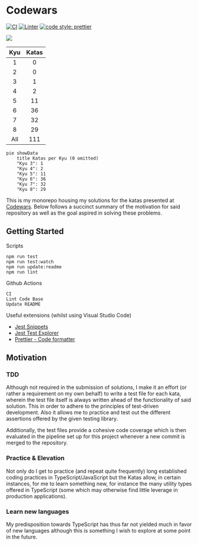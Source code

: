# Codewars

[![CI](https://github.com/MauricioLudwig/codewars/actions/workflows/ci.yml/badge.svg)](https://github.com/MauricioLudwig/codewars/actions/workflows/ci.yml)
[![Linter](https://github.com/MauricioLudwig/codewars/actions/workflows/linter.yml/badge.svg)](https://github.com/MauricioLudwig/codewars/actions/workflows/linter.yml)
[![code style: prettier](https://img.shields.io/badge/code_style-prettier-ff69b4.svg?style=flat-square)](https://github.com/prettier/prettier)

![](https://www.codewars.com/users/MauricioLudwig/badges/large)

| Kyu | Katas |
| :-: | :-: |
|1|0|
|2|0|
|3|1|
|4|2|
|5|11|
|6|36|
|7|32|
|8|29|
|All|111|

```mermaid
pie showData
    title Katas per Kyu (0 omitted)
	"Kyu 3": 1
	"Kyu 4": 2
	"Kyu 5": 11
	"Kyu 6": 36
	"Kyu 7": 32
	"Kyu 8": 29
```

This is my monorepo housing my solutions for the katas presented at [Codewars](https://www.codewars.com/). Below follows a succinct summary of the motivation for said repository as well as the goal aspired in solving these problems.

## Getting Started

Scripts

```
npm run test
npm run test:watch
npm run update:readme
npm run lint
```

Github Actions

```
CI
Lint Code Base
Update README
```

Useful extensions (whilst using Visual Studio Code)
* [Jest Snippets](https://marketplace.visualstudio.com/items?itemName=andys8.jest-snippets)
* [Jest Test Explorer](https://marketplace.visualstudio.com/items?itemName=kavod-io.vscode-jest-test-adapter)
* [Prettier - Code formatter](https://marketplace.visualstudio.com/items?itemName=esbenp.prettier-vscode)

## Motivation

### TDD

Although not required in the submission of solutions, I make it an effort (or rather a requirement on my own behalf) to write a test file for each kata, wherein the test file itself is always written ahead of the functionality of said solution. This in order to adhere to the principles of test-driven development. Also it allows me to practice and test out the different assertions offered by the given testing library.

Additionally, the test files provide a cohesive code coverage which is then evaluated in the pipeline set up for this project whenever a new commit is merged to the repository.

### Practice & Elevation

Not only do I get to practice (and repeat quite frequently) long established coding practices in TypeScript/JavaScript but the Katas allow, in certain instances, for me to learn something new, for instance the many utility types offered in TypeScript (some which may otherwise find little leverage in production applications).

### Learn new languages

My predisposition towards TypeScript has thus far not yielded much in favor of new languages although this is something I wish to explore at some point in the future.